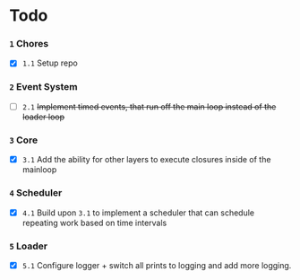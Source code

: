 # Todo

### `1` Chores
  * [x] `1.1` Setup repo

### `2` Event System
  * [ ] `2.1` ~~Implement timed events, that run off the main loop instead of the loader loop~~

### `3` Core
  * [x] `3.1` Add the ability for other layers to execute closures inside of the mainloop

### `4` Scheduler
  * [x] `4.1` Build upon `3.1` to implement a scheduler that can schedule repeating work based on time intervals 

### `5` Loader
  * [x] `5.1` Configure logger + switch all prints to logging and add more logging.
